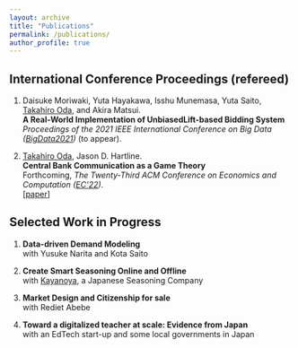 ```yaml
---
layout: archive
title: "Publications"
permalink: /publications/
author_profile: true
---
```



## International Conference Proceedings (refereed)

1. Daisuke Moriwaki, Yuta Hayakawa, Isshu Munemasa, Yuta Saito, <u>Takahiro Oda</u>, and Akira Matsui. <br>
**A Real-World Implementation of UnbiasedLift-based Bidding System** <br>
_Proceedings of the 2021 IEEE International Conference on Big Data ([BigData2021](https://bigdataieee.org/BigData2021/))_ (to appear). <br>

1. <u>Takahiro Oda</u>, Jason D. Hartline. <br>
**Central Bank Communication as a Game Theory** <br>
Forthcoming, _The Twenty-Third ACM Conference on Economics and Computation ([EC'22](https://ec22.sigecom.org/))_. <br>
[[paper](https://taka-oda.github.io//files/CBGame.pdf)]

## Selected Work in Progress

1. **Data-driven Demand Modeling** <br>
   with Yusuke Narita and Kota Saito
   
1. **Create Smart Seasoning Online and Offline** <br>
   with [Kayanoya](https://www.kayanoya.com/en/), a Japanese Seasoning Company

1. **Market Design and Citizenship for sale** <br>
   with Rediet Abebe
   
1. **Toward a digitalized teacher at scale: Evidence from Japan** <br>
   with an EdTech start-up and some local governments in Japan
